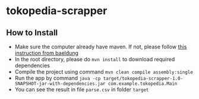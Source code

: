 # tokopedia-scrapper

## How to Install

- Make sure the computer already have maven. If not, please follow [this instruction from baeldung](https://www.baeldung.com/install-maven-on-windows-linux-mac)
- In the root directory, please do `mvn install` to download required dependencies 
- Compile the project using command
```mvn clean compile assembly:single```
- Run the app by command 
```java -cp target/tokopedia-scrapper-1.0-SNAPSHOT-jar-with-dependencies.jar com.example.tokopedia.Main```
- You can see the result in file `parse.csv` in folder `target`
